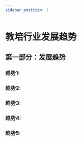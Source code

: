 ```yaml
---
sidebar_position: 1
---
```


# 教培行业发展趋势

## 第一部分：发展趋势
### 趋势1: 

### 趋势2: 

### 趋势3: 

### 趋势4: 

### 趋势5: 